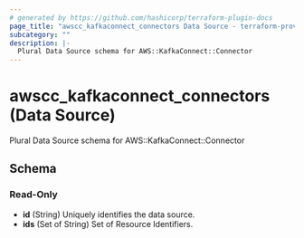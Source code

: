 ```yaml
---
# generated by https://github.com/hashicorp/terraform-plugin-docs
page_title: "awscc_kafkaconnect_connectors Data Source - terraform-provider-awscc"
subcategory: ""
description: |-
  Plural Data Source schema for AWS::KafkaConnect::Connector
---
```


# awscc_kafkaconnect_connectors (Data Source)

Plural Data Source schema for AWS::KafkaConnect::Connector



<!-- schema generated by tfplugindocs -->
## Schema

### Read-Only

- **id** (String) Uniquely identifies the data source.
- **ids** (Set of String) Set of Resource Identifiers.


